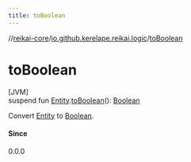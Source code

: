 ```yaml
---
title: toBoolean
---
```

//[reikai-core](../../index.html)/[io.github.kerelape.reikai.logic](index.html)/[toBoolean](to-boolean.html)



# toBoolean



[JVM]\
suspend fun [Entity](../io.github.kerelape.reikai.core/-entity/index.html).[toBoolean](to-boolean.html)(): [Boolean](https://kotlinlang.org/api/latest/jvm/stdlib/kotlin/-boolean/index.html)



Convert [Entity](../io.github.kerelape.reikai.core/-entity/index.html) to [Boolean](https://kotlinlang.org/api/latest/jvm/stdlib/kotlin/-boolean/index.html).



#### Since



0.0.0





